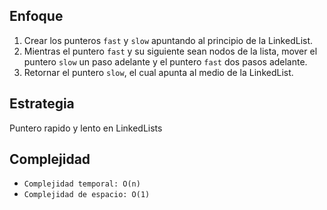 ## Enfoque

1. Crear los punteros `fast` y `slow` apuntando al principio de la LinkedList.
2. Mientras el puntero `fast` y su siguiente sean nodos de la lista, mover el puntero `slow` un paso adelante y el puntero `fast` dos pasos adelante.
3. Retornar el puntero `slow`, el cual apunta al medio de la LinkedList.

## Estrategia

Puntero rapido y lento en LinkedLists

## Complejidad

- `Complejidad temporal: O(n)`
- `Complejidad de espacio: O(1)`
